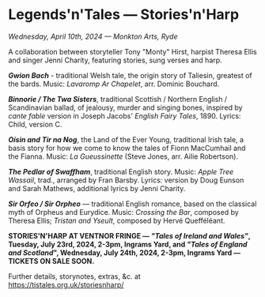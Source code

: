 # Legends'n'Tales — Stories'n'Harp

*Wednesday, April 10th, 2024 — Monkton Arts, Ryde*

A collaboration between storyteller Tony "Monty" Hirst, harpist Theresa Ellis and singer Jenni Charity, featuring stories, sung verses and harp.

__*Gwion Bach*__ - traditional Welsh tale, the origin story of Taliesin, greatest of the bards. Music: *Lavaromp Ar Chapelet*, arr. Dominic Bouchard.

__*Binnorie / The Twa Sisters*__, traditional Scottish / Northern English / Scandinavian ballad, of jealousy, murder and singing bones, inspired by *cante fable* version in Joseph Jacobs' *English Fairy Tales*, 1890. Lyrics: Child, version C.

__*Oísin and Tir na Nog*__, the Land of the Ever Young, traditional Irish tale, a basis story for how we come to know the tales of Fionn MacCumhail and the Fianna. Music: *La Gueussinette* (Steve Jones, arr. Ailie Robertson).

__*The Pedlar of Swaffham*__, traditional English story. Music: *Apple Tree Wassail*, trad., arranged by Fran Barsby. Lyrics: version by Doug Eunson and Sarah Mathews, additional lyrics by Jenni Charity.

__*Sir Orfeo / Sir Orpheo*__ — traditional English romance, based on the classical myth of Orpheus and Eurydice. Music: *Crossing the Bar*, composed by Theresa Ellis; *Tristan and Yseult*, composed by Hervé Quefféléant.

__STORIES'N'HARP AT VENTNOR FRINGE — *"Tales of Ireland and Wales"*, Tuesday, July 23rd, 2024, 2-3pm, Ingrams Yard, and *"Tales of England and Scotland*", Wednesday, July 24th, 2024, 2-3pm, Ingrams Yard — TICKETS ON SALE SOON.__

Further details, storynotes, extras, &c. at https://tistales.org.uk/storiesnharp/